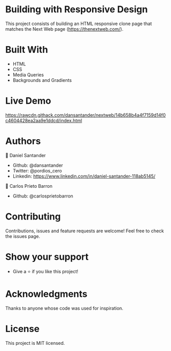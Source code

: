 # Building with Responsive Design
This project consists of building an HTML responsive clone page that matches the Next Web page (https://thenextweb.com/).

# Built With
- HTML
- CSS
- Media Queries
- Backgrounds and Gradients

# Live Demo
https://rawcdn.githack.com/dansantander/nextweb/14b658b4a4f7159d14f0c4604428ea2aa9e1ddcd/index.html

# Authors
👤 Daniel Santander

- Github: @dansantander
- Twitter: @pordios_cero
- Linkedin: https://www.linkedin.com/in/daniel-santander-118ab5145/

👤 Carlos Prieto Barron

- Github: @carlosprietobarron

# Contributing
Contributions, issues and feature requests are welcome!
Feel free to check the issues page.

# Show your support
- Give a ⭐️ if you like this project!


# Acknowledgments
Thanks to anyone whose code was used for inspiration.


# License
This project is MIT licensed.